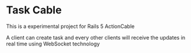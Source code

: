 # Task Cable
This is a experimental project for Rails 5 ActionCable

A client can create task and every other clients will receive the updates in real time using WebSocket technology
